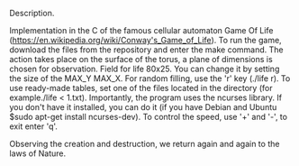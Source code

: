 Description.

Implementation in the C of the famous cellular automaton Game Of Life
(https://en.wikipedia.org/wiki/Conway's_Game_of_Life).
To run the game, download the files from the repository and enter the make command.
The action takes place on the surface of the torus, a plane of dimensions is chosen for observation.
Field for life 80x25. You can change it by setting the size of the MAX_Y MAX_X.
For random filling, use the 'r' key (./life r).
To use ready-made tables, set one of the files located in the directory (for example./life < 1.txt).
Importantly, the program uses the ncurses library. If you don't have it installed, you can do it 
(if you have Debian and Ubuntu $sudo apt-get install ncurses-dev).
To control the speed, use '+' and '-', to exit enter 'q'.

Observing the creation and destruction, we return again and again to the laws of Nature.
